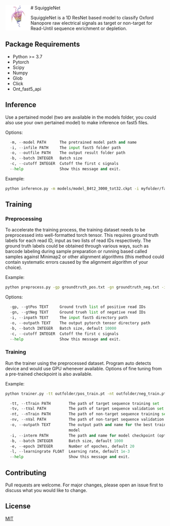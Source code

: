 <img align="left" width="80" height="80" src="imgs/SquiggleNet.png" alt="SquiggleNet"> # SquiggleNet

SquiggleNet is a 1D ResNet based model to classify Oxford Nanopore raw electrical signals as target or non-target for Read-Until sequence enrichment or depletion. 

## Package Requirements

- Python >= 3.7
- Pytorch
- Scipy
- Numpy
- Glob
- Click
- Ont_fast5_api



## Inference
Use a pertained model (two are available in the models folder, you could also use your own pertained model) to make inference on fast5 files.

Options:
```python
  -m, --model PATH      The pretrained model path and name
  -i, --infile PATH     The input fast5 folder path
  -o, --outfile PATH    The output result folder path
  -b, --batch INTEGER   Batch size
  -c, --cutoff INTEGER  Cutoff the first c signals
  --help                Show this message and exit.
```

Example:
```bash
python inference.py -m models/model_B4t2_3000_tot32.ckpt -i myfolder/fast5 -o outfolder
```

## Training

### Preprocessing
To accelerate the training process, the training dataset needs to be preprocessed into well-formatted torch tensor. This requires ground truth labels for each read ID, input as two lists of read IDs respectively. The ground truth labels could be obtained through various ways, such as barcode labeling during sample preparation or running based called samples against Minimap2 or other alignment algorithms (this method could contain systematic errors caused by the alignment algorithm of your choice). 

Example:
```bash
python preprocess.py -gp groundtruth_pos.txt -gn groundtruth_neg.txt -i myfolder/fast5 -o outfolder
```

Options:
```python
  -gp, --gtPos TEXT     Ground truth list of positive read IDs
  -gn, --gtNeg TEXT     Ground trueh list of negative read IDs
  -i, --inpath TEXT     The input fast5 directory path
  -o, --outpath TEXT    The output pytorch tensor directory path
  -b, --batch INTEGER   Batch size, default 10000
  -c, --cutoff INTEGER  Cutoff the first c signals
  --help                Show this message and exit.
```

### Training
Run the trainer using the preprocessed dataset. Program auto detects device and would use GPU whenever available. Options of fine tuning from a pre-trained checkpoint is also available.

Example:
```bash
python trainer.py -tt outfolder/pos_train.pt -nt outfolder/neg_train.pt -tv outfolder/pos_val.pt -nv outfolder/neg_val.pt -o trainedModel.ckpt
```

```python
  -tt, --tTrain PATH        The path of target sequence training set
  -tv, --tVal PATH          The path of target sequence validation set
  -nt, --nTrain PATH        The path of non-target sequence training set
  -nv, --nVal PATH          The path of non-target sequence validation set
  -o, --outpath TEXT        The output path and name for the best trained
                            model
  -i, --interm PATH         The path and name for model checkpoint (optional)
  -b, --batch INTEGER       Batch size, default 1000
  -e, --epoch INTEGER       Number of epoches, default 20
  -l, --learningrate FLOAT  Learning rate, default 1e-3
  --help                    Show this message and exit.
```

## Contributing
Pull requests are welcome. For major changes, please open an issue first to discuss what you would like to change.


## License
[MIT](https://choosealicense.com/licenses/mit/)